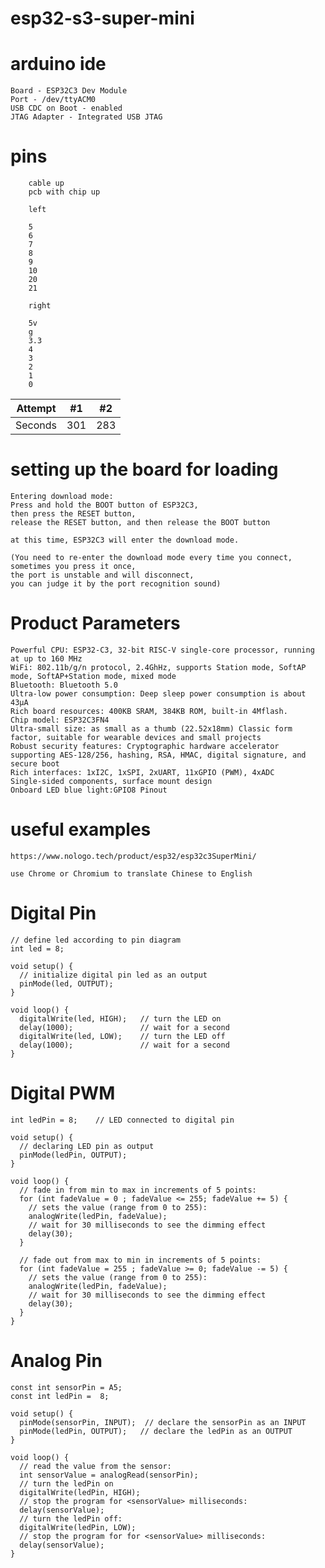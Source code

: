 # esp32-s3-super-mini

# arduino ide

    Board - ESP32C3 Dev Module
    Port - /dev/ttyACM0
    USB CDC on Boot - enabled
    JTAG Adapter - Integrated USB JTAG

# pins

        cable up
        pcb with chip up
        
        left
        
        5
        6
        7
        8
        9
        10
        20
        21
        
        right
        
        5v
        g
        3.3
        4
        3
        2
        1
        0

| Attempt | #1    | #2    |
| :---:   | :---: | :---: |
| Seconds | 301   | 283   |


# setting up the board for loading

    Entering download mode:
    Press and hold the BOOT button of ESP32C3,
    then press the RESET button,
    release the RESET button, and then release the BOOT button
    
    at this time, ESP32C3 will enter the download mode.
    
    (You need to re-enter the download mode every time you connect,
    sometimes you press it once,
    the port is unstable and will disconnect,
    you can judge it by the port recognition sound)

# Product Parameters

    Powerful CPU: ESP32-C3, 32-bit RISC-V single-core processor, running at up to 160 MHz
    WiFi: 802.11b/g/n protocol, 2.4GhHz, supports Station mode, SoftAP mode, SoftAP+Station mode, mixed mode
    Bluetooth: Bluetooth 5.0
    Ultra-low power consumption: Deep sleep power consumption is about 43μA
    Rich board resources: 400KB SRAM, 384KB ROM, built-in 4Mflash.
    Chip model: ESP32C3FN4
    Ultra-small size: as small as a thumb (22.52x18mm) Classic form factor, suitable for wearable devices and small projects
    Robust security features: Cryptographic hardware accelerator supporting AES-128/256, hashing, RSA, HMAC, digital signature, and secure boot
    Rich interfaces: 1xI2C, 1xSPI, 2xUART, 11xGPIO (PWM), 4xADC
    Single-sided components, surface mount design
    Onboard LED blue light:GPIO8 Pinout


# useful examples

    https://www.nologo.tech/product/esp32/esp32c3SuperMini/

    use Chrome or Chromium to translate Chinese to English
    
# Digital Pin

    // define led according to pin diagram
    int led = 8;
    
    void setup() {
      // initialize digital pin led as an output
      pinMode(led, OUTPUT);
    }
    
    void loop() {
      digitalWrite(led, HIGH);   // turn the LED on 
      delay(1000);               // wait for a second
      digitalWrite(led, LOW);    // turn the LED off
      delay(1000);               // wait for a second
    }

# Digital PWM

    int ledPin = 8;    // LED connected to digital pin
    
    void setup() {
      // declaring LED pin as output
      pinMode(ledPin, OUTPUT);
    }
    
    void loop() {
      // fade in from min to max in increments of 5 points:
      for (int fadeValue = 0 ; fadeValue <= 255; fadeValue += 5) {
        // sets the value (range from 0 to 255):
        analogWrite(ledPin, fadeValue);
        // wait for 30 milliseconds to see the dimming effect
        delay(30);
      }
    
      // fade out from max to min in increments of 5 points:
      for (int fadeValue = 255 ; fadeValue >= 0; fadeValue -= 5) {
        // sets the value (range from 0 to 255):
        analogWrite(ledPin, fadeValue);
        // wait for 30 milliseconds to see the dimming effect
        delay(30);
      }
    }

# Analog Pin

    const int sensorPin = A5;
    const int ledPin =  8; 
    
    void setup() {
      pinMode(sensorPin, INPUT);  // declare the sensorPin as an INPUT
      pinMode(ledPin, OUTPUT);   // declare the ledPin as an OUTPUT
    }
    
    void loop() {
      // read the value from the sensor:
      int sensorValue = analogRead(sensorPin);
      // turn the ledPin on
      digitalWrite(ledPin, HIGH);
      // stop the program for <sensorValue> milliseconds:
      delay(sensorValue);
      // turn the ledPin off:
      digitalWrite(ledPin, LOW);
      // stop the program for for <sensorValue> milliseconds:
      delay(sensorValue);
    }



    


